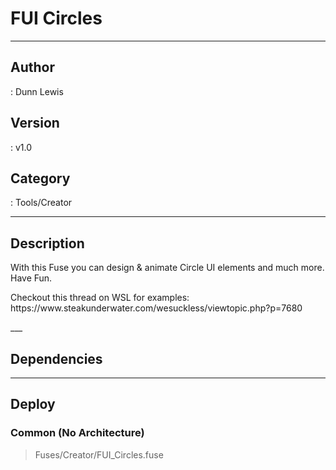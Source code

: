 # FUI Circles
___

## Author
 : Dunn Lewis

## Version
 : v1.0

## Category
 : Tools/Creator
___

## Description
<p>With this Fuse you can design & animate Circle UI elements and much more.<br>
Have Fun.</p>

<p>Checkout this thread on WSL for examples:<br>
https://www.steakunderwater.com/wesuckless/viewtopic.php?p=7680</p>___

## Dependencies


___

## Deploy

### Common (No Architecture)

> Fuses/Creator/FUI_Circles.fuse  
